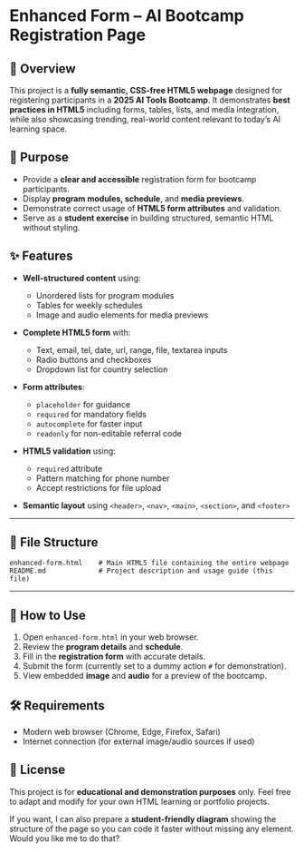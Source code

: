 # **Enhanced Form – AI Bootcamp Registration Page**

## 📌 Overview

This project is a **fully semantic, CSS-free HTML5 webpage** designed for registering participants in a **2025 AI Tools Bootcamp**.
It demonstrates **best practices in HTML5** including forms, tables, lists, and media integration, while also showcasing trending, real-world content relevant to today’s AI learning space.


## 🎯 Purpose

* Provide a **clear and accessible** registration form for bootcamp participants.
* Display **program modules, schedule**, and **media previews**.
* Demonstrate correct usage of **HTML5 form attributes** and validation.
* Serve as a **student exercise** in building structured, semantic HTML without styling.


## ✨ Features

* **Well-structured content** using:

  * Unordered lists for program modules
  * Tables for weekly schedules
  * Image and audio elements for media previews
* **Complete HTML5 form** with:

  * Text, email, tel, date, url, range, file, textarea inputs
  * Radio buttons and checkboxes
  * Dropdown list for country selection
* **Form attributes**:

  * `placeholder` for guidance
  * `required` for mandatory fields
  * `autocomplete` for faster input
  * `readonly` for non-editable referral code
* **HTML5 validation** using:

  * `required` attribute
  * Pattern matching for phone number
  * Accept restrictions for file upload
* **Semantic layout** using `<header>`, `<nav>`, `<main>`, `<section>`, and `<footer>`

---

## 📂 File Structure

```
enhanced-form.html    # Main HTML5 file containing the entire webpage
README.md             # Project description and usage guide (this file)
```

---

## 🚀 How to Use

1. Open `enhanced-form.html` in your web browser.
2. Review the **program details** and **schedule**.
3. Fill in the **registration form** with accurate details.
4. Submit the form (currently set to a dummy action `#` for demonstration).
5. View embedded **image** and **audio** for a preview of the bootcamp.



## 🛠 Requirements

* Modern web browser (Chrome, Edge, Firefox, Safari)
* Internet connection (for external image/audio sources if used)


## 📜 License

This project is for **educational and demonstration purposes** only.
Feel free to adapt and modify for your own HTML learning or portfolio projects.


If you want, I can also prepare a **student-friendly diagram** showing the structure of the page so you can code it faster without missing any element. Would you like me to do that?
